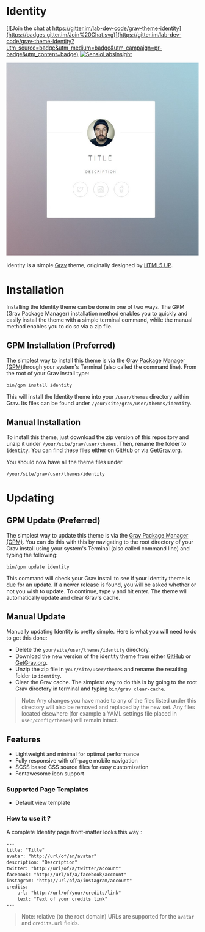 # Identity

[![Join the chat at https://gitter.im/lab-dev-code/grav-theme-identity](https://badges.gitter.im/Join%20Chat.svg)](https://gitter.im/lab-dev-code/grav-theme-identity?utm_source=badge&utm_medium=badge&utm_campaign=pr-badge&utm_content=badge)
[![SensioLabsInsight](https://insight.sensiolabs.com/projects/1398c9c2-4eab-4ab6-a42e-f076ab1d531a/mini.png)](https://insight.sensiolabs.com/projects/1398c9c2-4eab-4ab6-a42e-f076ab1d531a)

![Identity](screenshot.jpg)

Identity is a simple [Grav][grav] theme, originally designed by [HTML5 UP][html5-up].

# Installation

Installing the Identity theme can be done in one of two ways. The GPM (Grav Package Manager) installation method enables you to quickly and easily install the theme with a simple terminal command, while the manual method enables you to do so via a zip file.

## GPM Installation (Preferred)

The simplest way to install this theme is via the [Grav Package Manager (GPM)][grav-gpm]through your system's Terminal (also called the command line).  From the root of your Grav install type:

    bin/gpm install identity

This will install the Identity theme into your `/user/themes` directory within Grav. Its files can be found under `/your/site/grav/user/themes/identity`.

## Manual Installation

To install this theme, just download the zip version of this repository and unzip it under `/your/site/grav/user/themes`. Then, rename the folder to `identity`. You can find these files either on [GitHub][homepage] or via [GetGrav.org][grav-themes].

You should now have all the theme files under

    /your/site/grav/user/themes/identity

# Updating

## GPM Update (Preferred)

The simplest way to update this theme is via the [Grav Package Manager (GPM)][grav-gpm]. You can do this with this by navigating to the root directory of your Grav install using your system's Terminal (also called command line) and typing the following:

    bin/gpm update identity

This command will check your Grav install to see if your Identity theme is due for an update. If a newer release is found, you will be asked whether or not you wish to update. To continue, type `y` and hit enter. The theme will automatically update and clear Grav's cache.

## Manual Update

Manually updating Identity is pretty simple. Here is what you will need to do to get this done:

* Delete the `your/site/user/themes/identity` directory.
* Download the new version of the identity theme from either [GitHub][homepage] or [GetGrav.org][grav-themes].
* Unzip the zip file in `your/site/user/themes` and rename the resulting folder to `identity`.
* Clear the Grav cache. The simplest way to do this is by going to the root Grav directory in terminal and typing `bin/grav clear-cache`.

> Note: Any changes you have made to any of the files listed under this directory will also be removed and replaced by the new set. Any files located elsewhere (for example a YAML settings file placed in `user/config/themes`) will remain intact.

## Features

* Lightweight and minimal for optimal performance
* Fully responsive with off-page mobile navigation
* SCSS based CSS source files for easy customization
* Fontawesome icon support

### Supported Page Templates

* Default view template

### How to use it ?

A complete Identity page front-matter looks this way :

    ---
    title: "Title"
    avatar: "http://url/of/an/avatar"
    description: "Description"
    twitter: "http://url/of/a/twitter/account"
    facebook: "http://url/of/a/facebook/account"
    instagram: "http://url/of/a/instagram/account"
    credits:
        url: "http://url/of/your/credits/link"
        text: "Text of your credits link"
    ---

> Note: relative (to the root domain) URLs are supported for the `avatar` and `credits.url` fields.

[grav]: http://github.com/getgrav/grav
[grav-gpm]: http://learn.getgrav.org/advanced/grav-gpm
[grav-themes]: http://getgrav.org/downloads/themes
[homepage]: https://github.com/lab-dev-code/grav-theme-identity
[html5-up]: http://html5up.net/
